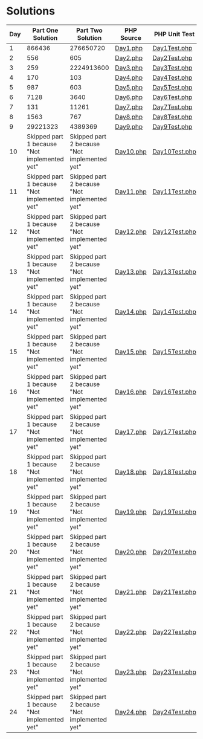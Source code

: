 # Solutions

| Day | Part One Solution | Part Two Solution | PHP Source | PHP Unit Test | Input |
|---|---|---|---|---|---|
| 1 | 866436| 276650720| [Day1.php](src/AdventOfCode2020/Solutions/Day1/Day1.php) | [Day1Test.php](tests/AdventOfCode2020/Solutions/Day1/Day1Test.php) | [input.txt](inputs/2020/day1/input.txt) |
| 2 | 556| 605| [Day2.php](src/AdventOfCode2020/Solutions/Day2/Day2.php) | [Day2Test.php](tests/AdventOfCode2020/Solutions/Day2/Day2Test.php) | [input.txt](inputs/2020/day2/input.txt) |
| 3 | 259| 2224913600| [Day3.php](src/AdventOfCode2020/Solutions/Day3/Day3.php) | [Day3Test.php](tests/AdventOfCode2020/Solutions/Day3/Day3Test.php) | [input.txt](inputs/2020/day3/input.txt) |
| 4 | 170| 103| [Day4.php](src/AdventOfCode2020/Solutions/Day4/Day4.php) | [Day4Test.php](tests/AdventOfCode2020/Solutions/Day4/Day4Test.php) | [input.txt](inputs/2020/day4/input.txt) |
| 5 | 987| 603| [Day5.php](src/AdventOfCode2020/Solutions/Day5/Day5.php) | [Day5Test.php](tests/AdventOfCode2020/Solutions/Day5/Day5Test.php) | [input.txt](inputs/2020/day5/input.txt) |
| 6 | 7128| 3640| [Day6.php](src/AdventOfCode2020/Solutions/Day6/Day6.php) | [Day6Test.php](tests/AdventOfCode2020/Solutions/Day6/Day6Test.php) | [input.txt](inputs/2020/day6/input.txt) |
| 7 | 131| 11261| [Day7.php](src/AdventOfCode2020/Solutions/Day7/Day7.php) | [Day7Test.php](tests/AdventOfCode2020/Solutions/Day7/Day7Test.php) | [input.txt](inputs/2020/day7/input.txt) |
| 8 | 1563| 767| [Day8.php](src/AdventOfCode2020/Solutions/Day8/Day8.php) | [Day8Test.php](tests/AdventOfCode2020/Solutions/Day8/Day8Test.php) | [input.txt](inputs/2020/day8/input.txt) |
| 9 | 29221323| 4389369| [Day9.php](src/AdventOfCode2020/Solutions/Day9/Day9.php) | [Day9Test.php](tests/AdventOfCode2020/Solutions/Day9/Day9Test.php) | [input.txt](inputs/2020/day9/input.txt) |
| 10 | Skipped part 1 because "Not implemented yet"| Skipped part 2 because "Not implemented yet"| [Day10.php](src/AdventOfCode2020/Solutions/Day10/Day10.php) | [Day10Test.php](tests/AdventOfCode2020/Solutions/Day10/Day10Test.php) | [input.txt](inputs/2020/day10/input.txt) |
| 11 | Skipped part 1 because "Not implemented yet"| Skipped part 2 because "Not implemented yet"| [Day11.php](src/AdventOfCode2020/Solutions/Day11/Day11.php) | [Day11Test.php](tests/AdventOfCode2020/Solutions/Day11/Day11Test.php) | [input.txt](inputs/2020/day11/input.txt) |
| 12 | Skipped part 1 because "Not implemented yet"| Skipped part 2 because "Not implemented yet"| [Day12.php](src/AdventOfCode2020/Solutions/Day12/Day12.php) | [Day12Test.php](tests/AdventOfCode2020/Solutions/Day12/Day12Test.php) | [input.txt](inputs/2020/day12/input.txt) |
| 13 | Skipped part 1 because "Not implemented yet"| Skipped part 2 because "Not implemented yet"| [Day13.php](src/AdventOfCode2020/Solutions/Day13/Day13.php) | [Day13Test.php](tests/AdventOfCode2020/Solutions/Day13/Day13Test.php) | [input.txt](inputs/2020/day13/input.txt) |
| 14 | Skipped part 1 because "Not implemented yet"| Skipped part 2 because "Not implemented yet"| [Day14.php](src/AdventOfCode2020/Solutions/Day14/Day14.php) | [Day14Test.php](tests/AdventOfCode2020/Solutions/Day14/Day14Test.php) | [input.txt](inputs/2020/day14/input.txt) |
| 15 | Skipped part 1 because "Not implemented yet"| Skipped part 2 because "Not implemented yet"| [Day15.php](src/AdventOfCode2020/Solutions/Day15/Day15.php) | [Day15Test.php](tests/AdventOfCode2020/Solutions/Day15/Day15Test.php) | [input.txt](inputs/2020/day15/input.txt) |
| 16 | Skipped part 1 because "Not implemented yet"| Skipped part 2 because "Not implemented yet"| [Day16.php](src/AdventOfCode2020/Solutions/Day16/Day16.php) | [Day16Test.php](tests/AdventOfCode2020/Solutions/Day16/Day16Test.php) | [input.txt](inputs/2020/day16/input.txt) |
| 17 | Skipped part 1 because "Not implemented yet"| Skipped part 2 because "Not implemented yet"| [Day17.php](src/AdventOfCode2020/Solutions/Day17/Day17.php) | [Day17Test.php](tests/AdventOfCode2020/Solutions/Day17/Day17Test.php) | [input.txt](inputs/2020/day17/input.txt) |
| 18 | Skipped part 1 because "Not implemented yet"| Skipped part 2 because "Not implemented yet"| [Day18.php](src/AdventOfCode2020/Solutions/Day18/Day18.php) | [Day18Test.php](tests/AdventOfCode2020/Solutions/Day18/Day18Test.php) | [input.txt](inputs/2020/day18/input.txt) |
| 19 | Skipped part 1 because "Not implemented yet"| Skipped part 2 because "Not implemented yet"| [Day19.php](src/AdventOfCode2020/Solutions/Day19/Day19.php) | [Day19Test.php](tests/AdventOfCode2020/Solutions/Day19/Day19Test.php) | [input.txt](inputs/2020/day19/input.txt) |
| 20 | Skipped part 1 because "Not implemented yet"| Skipped part 2 because "Not implemented yet"| [Day20.php](src/AdventOfCode2020/Solutions/Day20/Day20.php) | [Day20Test.php](tests/AdventOfCode2020/Solutions/Day20/Day20Test.php) | [input.txt](inputs/2020/day20/input.txt) |
| 21 | Skipped part 1 because "Not implemented yet"| Skipped part 2 because "Not implemented yet"| [Day21.php](src/AdventOfCode2020/Solutions/Day21/Day21.php) | [Day21Test.php](tests/AdventOfCode2020/Solutions/Day21/Day21Test.php) | [input.txt](inputs/2020/day21/input.txt) |
| 22 | Skipped part 1 because "Not implemented yet"| Skipped part 2 because "Not implemented yet"| [Day22.php](src/AdventOfCode2020/Solutions/Day22/Day22.php) | [Day22Test.php](tests/AdventOfCode2020/Solutions/Day22/Day22Test.php) | [input.txt](inputs/2020/day22/input.txt) |
| 23 | Skipped part 1 because "Not implemented yet"| Skipped part 2 because "Not implemented yet"| [Day23.php](src/AdventOfCode2020/Solutions/Day23/Day23.php) | [Day23Test.php](tests/AdventOfCode2020/Solutions/Day23/Day23Test.php) | [input.txt](inputs/2020/day23/input.txt) |
| 24 | Skipped part 1 because "Not implemented yet"| Skipped part 2 because "Not implemented yet"| [Day24.php](src/AdventOfCode2020/Solutions/Day24/Day24.php) | [Day24Test.php](tests/AdventOfCode2020/Solutions/Day24/Day24Test.php) | [input.txt](inputs/2020/day24/input.txt) |
